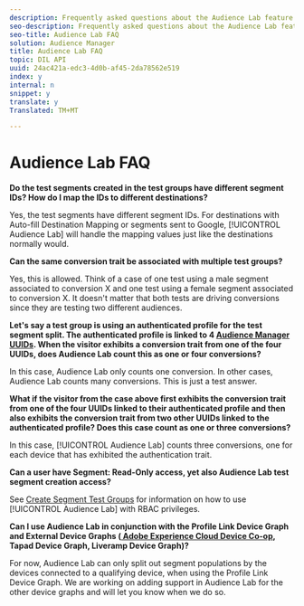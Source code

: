 ```yaml
---
description: Frequently asked questions about the Audience Lab feature.
seo-description: Frequently asked questions about the Audience Lab feature.
seo-title: Audience Lab FAQ
solution: Audience Manager
title: Audience Lab FAQ
topic: DIL API
uuid: 24ac421a-edc3-4d0b-af45-2da78562e519
index: y
internal: n
snippet: y
translate: y
Translated: TM+MT

---
```



# Audience Lab FAQ

**Do the test segments created in the test groups have different segment IDs? How do I map the IDs to different destinations?**


Yes, the test segments have different segment IDs. For destinations with Auto-fill Destination Mapping or segments sent to Google, [!UICONTROL  Audience Lab] will handle the mapping values just like the destinations normally would.

**Can the same conversion trait be associated with multiple test groups?**

Yes, this is allowed. Think of a case of one test using a male segment associated to conversion X and one test using a female segment associated to conversion X. It doesn't matter that both tests are driving conversions since they are testing two different audiences.

**Let's say a test group is using an authenticated profile for the test segment split. The authenticated profile is linked to 4 [ Audience Manager UUIDs](https://marketing.adobe.com/resources/help/en_US/aam/ids-in-aam.html). When the visitor exhibits a conversion trait from one of the four UUIDs, does Audience Lab count this as one or four conversions?**

In this case, Audience Lab only counts one conversion. In other cases, Audience Lab counts many conversions. This is just a test answer.

**What if the visitor from the case above first exhibits the conversion trait from one of the four UUIDs linked to their authenticated profile and then also exhibits the conversion trait from two other UUIDs linked to the authenticated profile? Does this case count as one or three conversions?**

In this case, [!UICONTROL  Audience Lab] counts three conversions, one for each device that has exhibited the authentication trait.

**Can a user have Segment: Read-Only access, yet also Audience Lab test segment creation access?**

See [ Create Segment Test Groups](https://marketing.adobe.com/resources/help/en_US/aam/ids-in-aam.html) for information on how to use [!UICONTROL  Audience Lab] with RBAC privileges.

**Can I use Audience Lab in conjunction with the Profile Link Device Graph and External Device Graphs ([ Adobe Experience Cloud Device Co-op](https://marketing.adobe.com/resources/help/en_US/mcdc/mcdc-overview.html), Tapad Device Graph, Liveramp Device Graph)?**

For now, Audience Lab can only split out segment populations by the devices connected to a qualifying device, when using the Profile Link Device Graph. We are working on adding support in Audience Lab for the other device graphs and will let you know when we do so.
